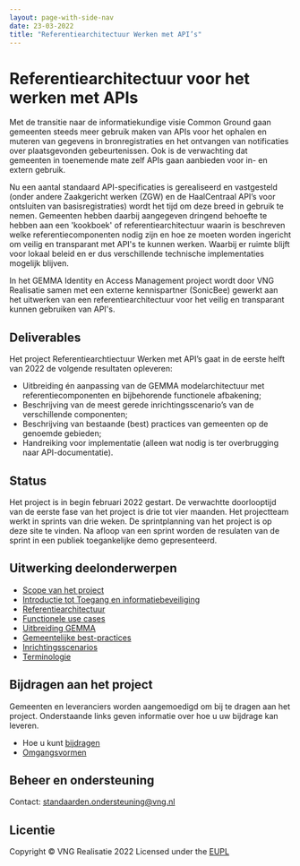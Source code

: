 ```yaml
---
layout: page-with-side-nav
date: 23-03-2022
title: "Referentiearchitectuur Werken met API’s"
---
```


# Referentiearchitectuur voor het werken met APIs
Met de transitie naar de informatiekundige visie Common Ground gaan gemeenten steeds meer gebruik maken van APIs voor het ophalen en muteren van gegevens in bronregistraties en het ontvangen van notificaties over plaatsgevonden gebeurtenissen. Ook is de verwachting dat gemeenten in toenemende mate zelf APIs gaan aanbieden voor in- en extern gebruik. 

Nu een aantal standaard API-specificaties is gerealiseerd en vastgesteld (onder andere Zaakgericht werken (ZGW) en de HaalCentraal API’s voor ontsluiten van basisregistraties) wordt het tijd om deze breed in gebruik te nemen. Gemeenten hebben daarbij aangegeven dringend behoefte te hebben aan een 'kookboek' of referentiearchitectuur waarin is beschreven welke referentiecomponenten nodig zijn en hoe ze moeten worden ingericht om veilig en transparant met API's te kunnen werken. Waarbij er ruimte blijft voor lokaal beleid en er dus verschillende technische implementaties mogelijk blijven.

In het GEMMA Identity en Access Management project wordt door VNG Realisatie samen met een externe kennispartner (SonicBee) gewerkt aan het uitwerken van een referentiearchitectuur voor het veilig en transparant kunnen gebruiken van API's.

## Deliverables
Het project Referentiearchtiectuur Werken met API’s gaat in de eerste helft van 2022 de volgende resultaten opleveren:
* Uitbreiding én aanpassing van de GEMMA modelarchitectuur met referentiecomponenten en bijbehorende functionele afbakening;
* Beschrijving van de meest gerede inrichtingsscenario’s van de verschillende componenten;
* Beschrijving van bestaande (best) practices van gemeenten op de genoemde gebieden;
* Handreiking voor implementatie (alleen wat nodig is ter overbrugging naar API-documentatie).

## Status 
Het project is in begin februari 2022 gestart. De verwachtte doorlooptijd van de eerste fase van het project is drie tot vier maanden. Het projectteam werkt in sprints van drie weken. De sprintplanning van het project is op deze site te vinden. Na afloop van een sprint worden de resulaten van de sprint in een publiek toegankelijke demo gepresenteerd.

## Uitwerking deelonderwerpen
- [Scope van het project](./scope/index.md)
- [Introductie tot Toegang en informatiebeveiliging](./uitwerking/introductie/index.md)
- [Referentiearchitectuur](./uitwerking/referentiearchitectuur/index.md)
- [Functionele use cases](./uitwerking/cases/index.md)
- [Uitbreiding GEMMA](./uitwerking/gemma/index.md)
- [Gemeentelijke best-practices](./uitwerking/practices/index.md)
- [Inrichtingsscenarios](./uitwerking/inrichtingsscenarios/index.md)
- [Terminologie](./uitwerking/terminologie/index.md)

## Bijdragen aan het project
Gemeenten en leveranciers worden aangemoedigd om bij te dragen aan het project. Onderstaande links geven informatie over hoe u uw bijdrage kan leveren.
* Hoe u kunt [bijdragen](https://github.com/VNG-Realisatie/Tutorial/blob/master/CONTRIBUTING.md)
* [Omgangsvormen](https://github.com/VNG-Realisatie/Tutorial/blob/master/CODE_OF_CONDUCT.md)

## Beheer en ondersteuning
Contact: standaarden.ondersteuning@vng.nl

## Licentie
Copyright &copy; VNG Realisatie 2022
Licensed under the [EUPL](https://github.com/VNG-Realisatie/IAM/blob/master/LICENSE.md)
